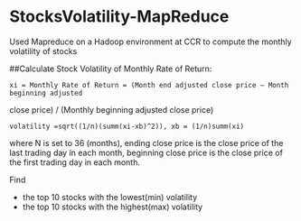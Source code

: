# StocksVolatility-MapReduce
Used Mapreduce on a Hadoop environment at CCR to compute the monthly volatility of stocks

##Calculate Stock Volatility of Monthly Rate of Return:

    xi = Monthly Rate of Return = (Month end adjusted close price – Month beginning adjusted
close price) / (Monthly beginning adjusted close price)

    volatility =sqrt((1/n)(summ(xi-xb)^2)), xb = (1/n)summ(xi)

where N is set to 36 (months), ending close price is the close price of the last trading day in each month, beginning close price is the close price of the first trading day in each month.

Find
<ul>
<li> the top 10 stocks with the lowest(min) volatility
<li> the top 10 stocks with the highest(max) volatility
